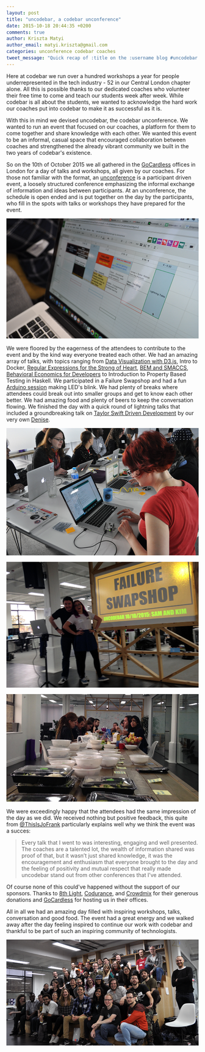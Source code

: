```yaml
---
layout: post
title: "uncodebar, a codebar unconference"
date: 2015-10-18 20:44:35 +0200
comments: true
author: Kriszta Matyi
author_email: matyi.kriszta@gmail.com
categories: unconference codebar coaches
tweet_message: "Quick recap of :title on the :username blog #uncodebar :url"
---
```


Here at codebar we run over a hundred workshops a year for people underrepresented in the tech industry - 52 in our Central London chapter alone. All this is possible thanks to our dedicated coaches who volunteer their free time to come and teach our students week after week. While codebar is all about the students, we wanted to acknowledge the hard work our coaches put into codebar to make it as successful as it is. 

With this in mind we devised uncodebar, the codebar unconference. We wanted to run an event that focused on our coaches, a platform for them to come together and share knowledge with each other. We wanted this event to be an informal, casual space that encouraged collaboration between coaches and strengthened the already vibrant community we built in the two years of codebar's existence. 

So on the 10th of October 2015 we all gathered in the [GoCardless](https://gocardless.com/) offices in London for a day of talks and workshops, all given by our coaches. For those not familiar with the format, an [unconference](https://en.wikipedia.org/wiki/Unconference) is a participant driven event, a loosely structured conference emphasizing the informal exchange of information and ideas between participants. At an unconference, the schedule is open ended and is put together on the day by the participants, who fill in the spots with talks or workshops they have prepared for the event.

[![putting together the schedule for uncodebar](/images/uncodebar-schedule.png)]()

We were floored by the eagerness of the attendees to contribute to the event and by the kind way everyone treated each other. We had an amazing array of talks, with topics ranging from [Data Visualization with D3.js](http://richardwestenra.com/d3-talk/#/), Intro to Docker, [Regular Expressions for the Strong of Heart](https://speakerdeck.com/arkham/regexr4strn-3), [BEM and SMACCS](https://docs.google.com/presentation/d/1V5pJqTC68-dGH26xlkBVdz7uSX5atQXQ5TAnPHDr6Eo/edit#slide=id.p), [Behavioral Economics for Developers](https://adz.co.de/talks/#the_brain_the_gut_and_your_job.html) to Introduction to Property Based Testing in Haskell. We participated in a Failure Swapshop and had a fun [Arduino session](https://github.com/shecodesbtn/lets-get-physical) making LED's blink. We had plenty of breaks where attendees could break out into smaller groups and get to know each other better. We had amazing food and plenty of beers to keep the conversation flowing. We finished the day with a quick round of lightning talks that included a groundbreaking talk on [Taylor Swift Driven Development](http://slides.com/deniseyu/taylor-swift) by our very own [Denise](https://twitter.com/deniseyu21).

[![arduino workshop at uncodebar](/images/uncodebar-arduino.png)]()

[![failure swapshop at uncodebar](/images/uncodebar-swapshop.png)]()

[![food at uncodebar](/images/uncodebar-food.png)]()

We were exceedingly happy that the attendees had the same impression of the day as we did. We received nothing but positive feedback, this quite from [@ThisIsJoFrank](https://twitter.com/ThisIsJoFrank) particularly explains well why we think the event was a succes:

>Every talk that I went to was interesting, engaging and well presented. The coaches are a talented lot, the wealth of information shared was proof of that, but it wasn’t just shared knowledge, it was the encouragement and enthusiasm that everyone brought to the day and the feeling of positivity and mutual respect that really made uncodebar stand out from other conferences that I’ve attended.

Of course none of this could've happened without the support of our sponsors. Thanks to [8th Light](http://www.8thlight.com/), [Codurance](http://codurance.com/), and [Crowdmix](http://www.crowdmix.me/) for their generous donations and [GoCardless](https://gocardless.com/) for hosting us in their offices.

All in all we had an amazing day filled with inspiring workshops, talks, conversation and good food. The event had a great energy and we walked away after the day feeling inspired to continue our work with codebar and thankful to be part of such an inspiring community of technologists.

[![uncodebar participants](/images/uncodebar-participants.png)]()
